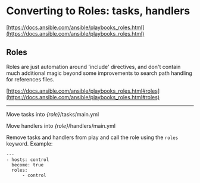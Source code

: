 # Converting to Roles: tasks, handlers

[https://docs.ansible.com/ansible/playbooks_roles.html](https://docs.ansible.com/ansible/playbooks_roles.html)

## Roles

Roles are just automation around 'include' directives, and don't contain
much additional magic beyond some improvements to search path handling
for references files.

[https://docs.ansible.com/ansible/playbooks_roles.html#roles](https://docs.ansible.com/ansible/playbooks_roles.html#roles)

-----

Move tasks into _{role}_/tasks/main.yml

Move handlers into _{role}_/handlers/main.yml

Remove tasks and handlers from play and call the role using the `roles`
keyword. Example:

```
---
- hosts: control
  become: true
  roles:
      - control
```

